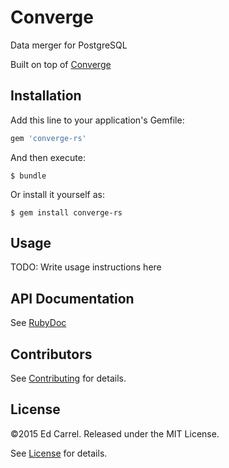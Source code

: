 # Converge

Data merger for PostgreSQL

Built on top of [Converge](http://github.com/azanar/converge)


## Installation

Add this line to your application's Gemfile:

```ruby
gem 'converge-rs'
```

And then execute:

    $ bundle

Or install it yourself as:

    $ gem install converge-rs

## Usage

TODO: Write usage instructions here

API Documentation
-------------

See [RubyDoc](http://rubydoc.info/github/azanar/converge-rs/index)

Contributors
------------

See [Contributing](CONTRIBUTING.md) for details.

License
-------

&copy;2015 Ed Carrel. Released under the MIT License.

See [License](LICENSE) for details.

